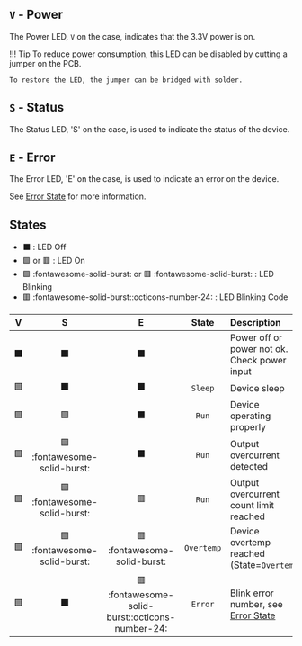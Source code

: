 
## `V` - Power

The Power LED, `V` on the case, indicates that the 3.3V power is on. 

!!! Tip
    To reduce power consumption, this LED can be disabled by cutting a jumper on the PCB.

    To restore the LED, the jumper can be bridged with solder. 

## `S` - Status

The Status LED, 'S' on the case, is used to indicate the status of the device. 

## `E` - Error

The Error LED, 'E' on the case, is used to indicate an error on the device. 

See [Error State](./errors.md) for more information. 

## States

- :black_large_square: : LED Off
- :green_square: or :red_square: : LED On
- :green_square: :fontawesome-solid-burst: or :red_square: :fontawesome-solid-burst: : LED Blinking
- :red_square: :fontawesome-solid-burst::octicons-number-24: : LED Blinking Code

|          V           |                    S                     |                             E                              |   State    | Description                                        |
| :------------------: | :--------------------------------------: | :--------------------------------------------------------: | :--------: | :------------------------------------------------- |
| :black_large_square: |           :black_large_square:           |                    :black_large_square:                    |            | Power off or power not ok. Check power input       |
|    :green_square:    |           :black_large_square:           |                    :black_large_square:                    |  `Sleep`   | Device sleep                                       |
|    :green_square:    |              :green_square:              |                    :black_large_square:                    |   `Run`    | Device operating properly                          |
|    :green_square:    | :green_square: :fontawesome-solid-burst: |                    :black_large_square:                    |   `Run`    | Output overcurrent detected                        |
|    :green_square:    | :green_square: :fontawesome-solid-burst: |                        :red_square:                        |   `Run`    | Output overcurrent count limit reached             |
|    :green_square:    | :green_square: :fontawesome-solid-burst: |          :red_square:  :fontawesome-solid-burst:           | `Overtemp` | Device overtemp reached (State=`Overtemp`)         |
|    :green_square:    |           :black_large_square:           | :red_square: :fontawesome-solid-burst::octicons-number-24: |  `Error`   | Blink error number, see [Error State](./errors.md) |